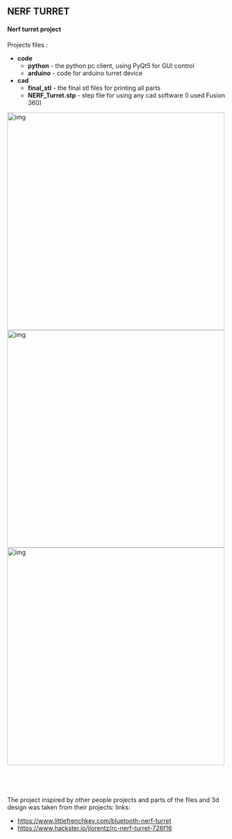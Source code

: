 ## **NERF TURRET**

#### Nerf turret project

Projects files :
- **code**
	- **python** - the python pc client, using PyQt5 for GUI control
	- **arduino** - code for arduino turret device
- **cad**
	- **final_stl** - the final stl files for printing all parts
	- **NERF_Turret.stp** - step file for using any cad software (I used Fusion 360)


<img src="https://raw.githubusercontent.com/barak-t/nerf_turret/main/img/img.png" alt="img" width="500"/>

<img src="https://raw.githubusercontent.com/barak-t/nerf_turret/main/img/NERF_Turret_explode.gif" alt="img" width="500"/>
<img src="https://github.com/barak-t/nerf_turret/blob/main/img/NERF_Turret_travel_and_build.gif?raw=true" alt="img" width="500"/>



&nbsp;
&nbsp;
&nbsp;
&nbsp;
&nbsp;
------------
The project inspired by other people projects and parts of the files and 3d design was taken from their projects:
links:
- https://www.littlefrenchkev.com/bluetooth-nerf-turret
- https://www.hackster.io/jlorentz/rc-nerf-turret-726f16 
